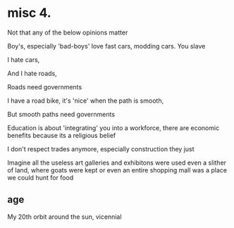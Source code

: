 # misc 4.

Not that any of the below opinions matter

Boy's, especially 'bad-boys' love fast cars, modding cars. You slave

I hate cars, 

And I hate roads,

Roads need governments

I have a road bike, it's 'nice' when the path is smooth,

But smooth paths need governments 

Education is about 'integrating' you into a workforce, there are economic benefits because its a religious belief

I don't respect trades anymore, especially construction they just 

Imagine all the useless art galleries and exhibitons were used even a slither of land, where goats were kept or even an entire shopping mall was a place we could hunt for food

## age

My 20th orbit around the sun, vicennial

